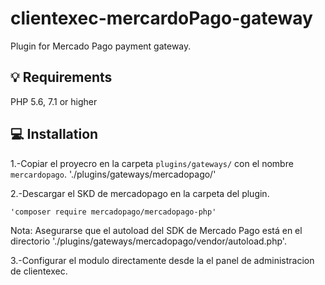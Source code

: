 # clientexec-mercardoPago-gateway

Plugin for Mercado Pago payment gateway.

## 💡 Requirements

PHP 5.6, 7.1 or higher

## 💻 Installation

1.-Copiar el proyecro en la carpeta `plugins/gateways/` con el nombre `mercardopago`.
    './plugins/gateways/mercadopago/'

    
2.-Descargar el SKD de mercadopago en la carpeta del plugin.

    'composer require mercadopago/mercadopago-php'

Nota: Asegurarse que el autoload del SDK de Mercado Pago está en el directorio './plugins/gateways/mercadopago/vendor/autoload.php'.

3.-Configurar el modulo directamente desde la el panel de administracion de clientexec.


    
